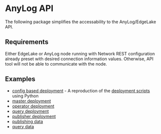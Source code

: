 # AnyLog API 

The following package simplifies the accessability to the AnyLog/EdgeLake API. 

## Requirements 

Either EdgeLake or AnyLog node running with Network REST configuration already preset with desired connection information 
values. Otherwise, API tool will not be able to communicate with the node. 

## Examples

* [config based deployment](sample_deployments/config_based.py) - A reproduction of the <a href="https://github.com/AnyLog-co/deployment-scripts" target="_blank">deployment scripts</a> using Python
* [master deployment]()
* [operator deployment]()
* [query deployment]()
* [publisher deployment]()
* [publishing data]()
* [query data]()